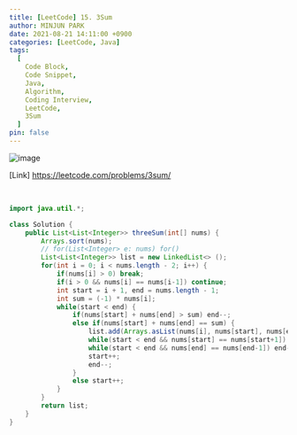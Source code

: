 ```yaml
---
title: [LeetCode] 15. 3Sum
author: MINJUN PARK
date: 2021-08-21 14:11:00 +0900
categories: [LeetCode, Java]
tags:
  [
    Code Block,
    Code Snippet,
    Java,
    Algorithm,
    Coding Interview,
    LeetCode,
    3Sum
  ]
pin: false
---
```


![image](https://user-images.githubusercontent.com/88752447/130299575-af2573e3-49a8-4230-815f-04b01f832386.png)

[Link] <https://leetcode.com/problems/3sum/>

<br>

```java
import java.util.*;

class Solution {
    public List<List<Integer>> threeSum(int[] nums) {
        Arrays.sort(nums);
        // for(List<Integer> e: nums) for()
        List<List<Integer>> list = new LinkedList<> ();
        for(int i = 0; i < nums.length - 2; i++) {
            if(nums[i] > 0) break;
            if(i > 0 && nums[i] == nums[i-1]) continue;
            int start = i + 1, end = nums.length - 1;
            int sum = (-1) * nums[i];
            while(start < end) {
                if(nums[start] + nums[end] > sum) end--;
                else if(nums[start] + nums[end] == sum) {
                    list.add(Arrays.asList(nums[i], nums[start], nums[end]));
                    while(start < end && nums[start] == nums[start+1]) start++;
                    while(start < end && nums[end] == nums[end-1]) end--;
                    start++;
                    end--;
                }
                else start++;
            }
        }
        return list;
    }
}
```

